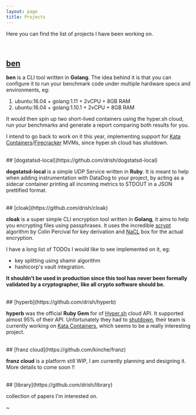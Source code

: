 ```yaml
---
layout: page
title: Projects
---
```


Here you can find the list of projects I have been working on.

<br/>

## [ben](https://github.com/drish/ben)


**ben** is a CLI tool written in **Golang**.
The idea behind it is that you can configure it to run your benchmark code
under multiple hardware specs and environments, eg:

1. ubuntu:16.04 + golang:1.11 + 2vCPU + 8GB RAM
2. ubuntu:16.04 + golang:1.10.1 + 2vCPU + 8GB RAM

It would then spin up two short-lived containers using the hyper.sh cloud, run your benchmarks and generate
a report comparing both results for you.

I intend to go back to work on it this year, implementing support for [Kata Containers]()/[Firecracker]() MVMs, since
hyper.sh cloud has shutdown.

<br/>
## [dogstatsd-local](https://github.com/drish/dogstatsd-local)

**dogstatsd-local** is a simple UDP Service written in **Ruby**. It is meant to help when adding instrumentation with DataDog to your project, by acting as a sidecar container printing all incoming metrics to STDOUT in a JSON prettified format. 

<br/>
## [cloak](https://github.com/drish/cloak)


**cloak** is a super simple CLI encryption tool written in **Golang**, it aims to help you
encrypting files using passphrases. It uses the incredible [scrypt](https://en.wikipedia.org/wiki/Scrypt) algorithm by Colin Percival for key derivation and [NaCL](https://nacl.cr.yp.to/) box for the actual encryption.

I have a long list of TODOs I would like to see implemented on it, eg: 
* key splitting using shamir algorithm
* hashicorp's vault integration.

**It shouldn't be used in production since this tool has never been formally validated by a cryptographer, like all crypto software should be.** 

<br/>
## [hyperb](https://github.com/drish/hyperb)

**hyperb** was the official **Ruby Gem** for of [Hyper.sh]() cloud API. It supported almost 95% of their API.
Unfortunately they had to [shutdown](https://news.ycombinator.com/item?id=18734658), their team is currently working on [Kata Containers](https://katacontainers.io), which seems to be a really interesting project.

<br/>
## [franz cloud](https://github.com/kinche/franz)

**franz cloud** is a platform still WIP, I am currently planning and designing it. More details to come soon !!

<br/>
## [library](https://github.com/drish/library)

collection of papers I'm interested on.

~
